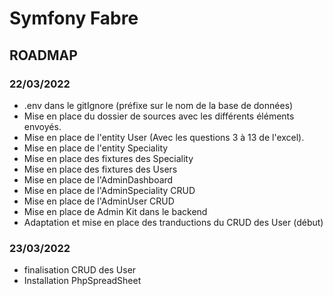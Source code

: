 # Symfony Fabre

## ROADMAP

### 22/03/2022

* .env dans le gitIgnore (préfixe sur le nom de la base de données)
* Mise en place du dossier de sources avec les différents éléments envoyés.
* Mise en place de l'entity User (Avec les questions 3 à 13 de l'excel).
* Mise en place de l'entity Speciality
* Mise en place des fixtures des Speciality
* Mise en place des fixtures des Users
* Mise en place de l'AdminDashboard
* Mise en place de l'AdminSpeciality CRUD
* Mise en place de l'AdminUser CRUD
* Mise en place de Admin Kit dans le backend
* Adaptation et mise en place des tranductions du CRUD des User (début)

### 23/03/2022

* finalisation CRUD des User
* Installation PhpSpreadSheet


